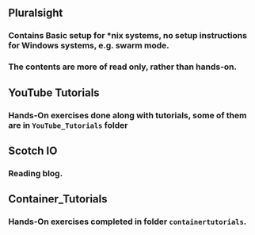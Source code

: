 ## Pluralsight
### Contains Basic setup for *nix systems, no setup instructions for Windows systems, e.g. swarm mode.
### The contents are more of read only, rather than hands-on.

## YouTube Tutorials
### Hands-On exercises done along with tutorials, some of them are in `YouTube_Tutorials` folder

## Scotch IO
### Reading blog.

## Container_Tutorials
### Hands-On exercises completed in folder `containertutorials`.

